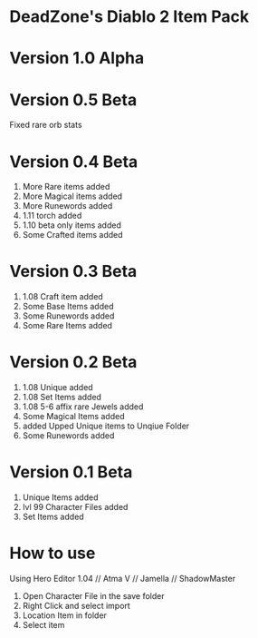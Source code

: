 # DeadZone's Diablo 2 Item Pack
# Version 1.0 Alpha

# Version 0.5 Beta
Fixed rare orb stats

# Version 0.4 Beta
1. More Rare items added
2. More Magical items added
3. More Runewords added
4. 1.11 torch added
5. 1.10 beta only items added
6. Some Crafted items added

# Version 0.3 Beta
1. 1.08 Craft item added
2. Some Base Items added
3. Some Runewords added
4. Some Rare Items added

# Version 0.2 Beta
1. 1.08 Unique added
2. 1.08 Set Items added
3. 1.08 5-6 affix rare Jewels added
4. Some Magical Items added
5. added Upped Unique items to Unqiue Folder
6. Some Runewords added

# Version 0.1 Beta
1. Unique Items added
2. lvl 99 Character Files added
3. Set Items added

# How to use
Using Hero Editor 1.04 // Atma V // Jamella // ShadowMaster
1. Open Character File in the save folder
2. Right Click and select import
3. Location Item in folder
4. Select item
